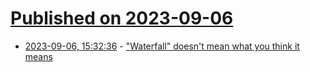 # [Published on 2023-09-06](index.md)

* [2023-09-06, 15:32:36](https://lobste.rs/s/adoesy/waterfall_doesn_t_mean_what_you_think_it) - [\"Waterfall\" doesn't mean what you think it means](https://changelog.com/posts/waterfall-doesnt-mean-what-you-think-it-means)
